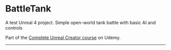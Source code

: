 # BattleTank
A test Unreal 4 project. Simple open-world tank battle with basic AI and controls

Part of the [Complete Unreal Creator course](https://www.udemy.com/course/unrealcourse?couponCode=GitHubSpecial) on Udemy.

---
